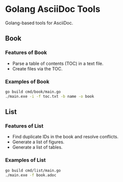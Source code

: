 # Golang AsciiDoc Tools

Golang-based tools for AsciiDoc.

## Book

### Features of Book

- Parse a table of contents (TOC) in a text file.
- Create files via the TOC.

### Examples of Book

```bash
go build cmd/book/main.go
./main.exe -i -f toc.txt -b name -o book
```

## List

### Features of List

- Find duplicate IDs in the book and resolve conflicts.
- Generate a list of figures.
- Generate a list of tables.

### Examples of List

```bash
go build cmd/list/main.go
./main.exe -f book.adoc
```
